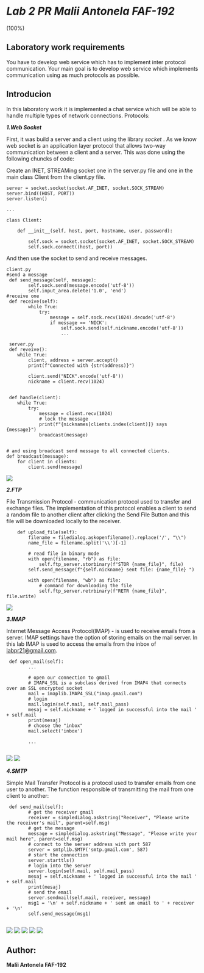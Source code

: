 
# *Lab 2 PR Malii Antonela FAF-192*
(100%)
## Laboratory work requirements
You have to develop web service which has to implement inter protocol communication.
Your main goal is to develop web service which implements communication using as much protocols as possible.

## Introducion
In this laboratory work it is implemented a chat service which will be able to handle multiple types of network connections.
Protocols:

__*1.Web Socket*__

First, it was build a server and a client using the library *socket* . As we know web socket is an application layer protocol that allows two-way communication between a client and a server.
This was done using the following chuncks of code:

Create an INET, STREAMing socket one in the server.py file and one in the main class Client from the client.py file.
```
server = socket.socket(socket.AF_INET, socket.SOCK_STREAM)
server.bind((HOST, PORT))
server.listen()

...

class Client:

    def __init__(self, host, port, hostname, user, password):

        self.sock = socket.socket(socket.AF_INET, socket.SOCK_STREAM)
        self.sock.connect((host, port))
```
And then use the socket to send and receive messages.
```
client.py
#send a message
 def send_message(self, message):
        self.sock.send(message.encode('utf-8'))
        self.input_area.delete('1.0', 'end')
#receive one
 def receive(self):
        while True:
            try:
                message = self.sock.recv(1024).decode('utf-8')
                if message == 'NICK':
                    self.sock.send(self.nickname.encode('utf-8'))
                    ...
 
 server.py                   
 def reveive():
    while True:
        client, address = server.accept()
        print(f"Connected with {str(address)}")

        client.send("NICK".encode('utf-8'))
        nickname = client.recv(1024)
        
 
 def handle(client):
    while True:
        try:
            message = client.recv(1024)
            # lock the message
            print(f"{nicknames[clients.index(client)]} says {message}")
            broadcast(message)
            
 
# and using broadcast send message to all connected clients.
def broadcast(message):
    for client in clients:
        client.send(message)
```
![](./img/sc1.png)

__*2.FTP*__

File Transmission Protocol - communication protocol used to transfer and exchange files.
The implementation of this protocol enables a client to send a random file to another client after clicking the Send File Button and this file will be downloaded locally to the receiver.

```
    def upload_file(self):
        filename = filedialog.askopenfilename().replace('/', "\\")
        name_file = filename.split('\\')[-1]

        # read file in binary mode
        with open(filename, "rb") as file:
            self.ftp_server.storbinary(f"STOR {name_file}", file)
        self.send_message(f"{self.nickname} sent file: {name_file} ")

        with open(filename, "wb") as file:
            # command for downloading the file
            self.ftp_server.retrbinary(f"RETR {name_file}", file.write)

```
![](./img/sc2.png)

__*3.IMAP*__

Internet Message Access Protocol(IMAP) -  is used to receive emails from a server. IMAP settings have the option of storing emails on the mail server. 
In this lab IMAP is used to access the emails from the inbox of labpr21@gmail.com. 
```
 def open_mail(self):
        ...

        # open our connection to gmail
        # IMAP4_SSL is a subclass derived from IMAP4 that connects over an SSL encrypted socket
        mail = imaplib.IMAP4_SSL("imap.gmail.com")
        # login
        mail.login(self.mail, self.mail_pass)
        mesaj = self.nickname + ' logged in successful into the mail ' + self.mail
        print(mesaj)
        # choose the "inbox"
        mail.select('inbox')

        ...
        
```
![](./img/sc3.png)
![](./img/sc4.png)


__*4.SMTP*__

Simple Mail Transfer Protocol is a protocol used to transfer emails from one user to another.
The function responsible of transmitting the mail from one client to another:
```
 def send_mail(self):
        # get the receiver gmail
        receiver = simpledialog.askstring("Receiver", "Please write the receiver's mail", parent=self.msg)
        # get the message
        message = simpledialog.askstring("Message", "Please write your mail here", parent=self.msg)
        # connect to the server address with port 587
        server = smtplib.SMTP('smtp.gmail.com', 587)
        # start the connection
        server.starttls()
        # login into the server
        server.login(self.mail, self.mail_pass)
        mesaj = self.nickname + ' logged in successful into the mail ' + self.mail
        print(mesaj)
        # send the email
        server.sendmail(self.mail, receiver, message)
        msg1 = '\n' + self.nickname + ' sent an email to ' + receiver + '\n'
        self.send_message(msg1)


```
![](./img/sc5.png)
![](./img/sc6.png)
![](./img/sc7.png)
![](./img/sc8.png)
![](./img/sc9.png)

## Author: 

__Malîi Antonela FAF-192__
